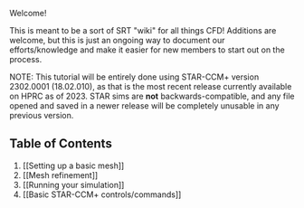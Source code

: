 
Welcome!

This is meant to be a sort of SRT "wiki" for all things CFD! Additions are welcome, but this is just an ongoing way to document our efforts/knowledge and make it easier for new members to start out on the process.

NOTE: This tutorial will be entirely done using STAR-CCM+ version 2302.0001 (18.02.010), as that is the most recent release currently available on HPRC as of 2023. STAR sims are **not** backwards-compatible, and any file opened and saved in a newer release will be completely unusable in any previous version.
## Table of Contents
1. [[Setting up a basic mesh]]
2. [[Mesh refinement]]
3. [[Running your simulation]]
4. [[Basic STAR-CCM+ controls/commands]]